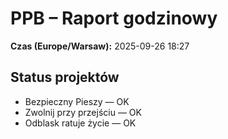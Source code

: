 # PPB – Raport godzinowy
**Czas (Europe/Warsaw):** 2025-09-26 18:27

## Status projektów
- Bezpieczny Pieszy — OK
- Zwolnij przy przejściu — OK
- Odblask ratuje życie — OK

